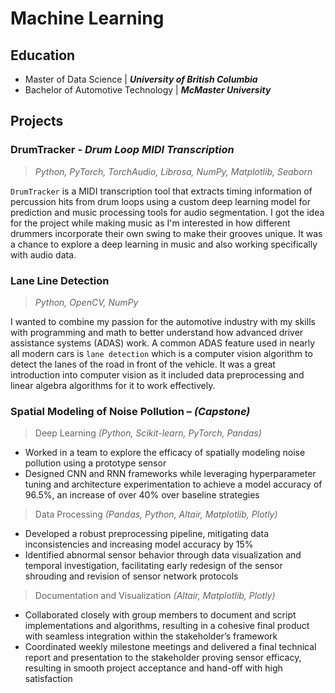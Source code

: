 # Machine Learning

## Education

- Master of Data Science | __*University of British Columbia*__
- Bachelor of Automotive Technology | __*McMaster University*__

## Projects

### __DrumTracker__ - __*Drum Loop MIDI Transcription*__

> *Python, PyTorch, TorchAudio, Librosa, NumPy, Matplotlib, Seaborn*

`DrumTracker` is a MIDI transcription tool that extracts timing information of percussion hits from drum loops using a custom deep learning model for prediction and music processing tools for audio segmentation. I got the idea for the project while making music as I'm interested in how different drummers incorporate their own swing to make their grooves unique. It was a chance to explore a deep learning in music and also working specifically with audio data.

### __Lane Line Detection__

> *Python, OpenCV, NumPy*

I wanted to combine my passion for the automotive industry with my skills with programming and math to better understand how advanced driver assistance systems (ADAS) work. A common ADAS feature used in nearly all modern cars is `lane detection` which is a computer vision algorithm to detect the lanes of the road in front of the vehicle. It was a great introduction into computer vision as it included data preprocessing and linear algebra algorithms for it to work effectively.

### __Spatial Modeling of Noise Pollution – *(Capstone)*__

> Deep Learning *(Python, Scikit-learn, PyTorch, Pandas)*

- Worked in a team to explore the efficacy of spatially modeling noise pollution using a prototype sensor
- Designed CNN and RNN frameworks while leveraging hyperparameter tuning and architecture experimentation to achieve
a model accuracy of 96.5%, an increase of over 40% over baseline strategies

> Data Processing *(Pandas, Python, Altair, Matplotlib, Plotly)*

- Developed a robust preprocessing pipeline, mitigating data inconsistencies and increasing model accuracy by 15%
- Identified abnormal sensor behavior through data visualization and temporal investigation, facilitating early redesign of the
sensor shrouding and revision of sensor network protocols

> Documentation and Visualization *(Altair, Matplotlib, Plotly)*

- Collaborated closely with group members to document and script implementations and algorithms, resulting in a cohesive
final product with seamless integration within the stakeholder’s framework
- Coordinated weekly milestone meetings and delivered a final technical report and presentation to the stakeholder proving
sensor efficacy, resulting in smooth project acceptance and hand-off with high satisfaction